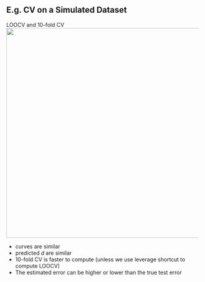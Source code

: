 ## E.g. CV on a Simulated Dataset

<div class="flex-1 flex justify-center">
  <div class="centeredText">LOOCV and 10-fold CV</div>
  <img src="/ISLRv2_figure_5.6.png" style="width: 550px;">
</div>


<!-- * LOOCV and $10$-fold CV
  * curves are similar
  * predicted $d$ are similar
  * $10$-fold CV is faster to compute (unless we use leverage shortcut to compute LOOCV)
* The estimated error can be higher or lower than the true test error -->

<v-clicks>

- curves are similar
- predicted *d* are similar
- 10-fold CV is faster to compute (unless we use leverage shortcut to compute LOOCV)
- The estimated error can be higher or lower than the true test error

</v-clicks>